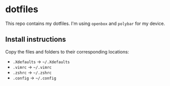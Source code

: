 # dotfiles

This repo contains my dotfiles. I'm using `openbox` and `polybar` for my device.

## Install instructions

Copy the files and folders to their corresponding locations:

- `.Xdefaults` -> `~/.Xdefaults`
- `.vimrc` -> `~/.vimrc`
- `.zshrc` -> `~/.zshrc`
- `.config` -> `~/.config`